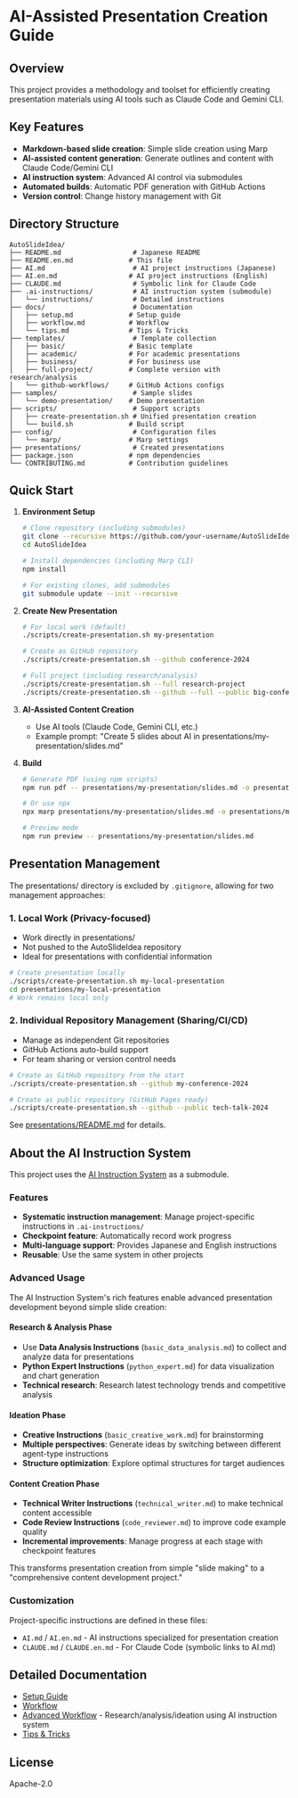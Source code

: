 # AI-Assisted Presentation Creation Guide

## Overview

This project provides a methodology and toolset for efficiently creating presentation materials using AI tools such as Claude Code and Gemini CLI.

## Key Features

- **Markdown-based slide creation**: Simple slide creation using Marp
- **AI-assisted content generation**: Generate outlines and content with Claude Code/Gemini CLI
- **AI instruction system**: Advanced AI control via submodules
- **Automated builds**: Automatic PDF generation with GitHub Actions
- **Version control**: Change history management with Git

## Directory Structure

```
AutoSlideIdea/
├── README.md                  # Japanese README
├── README.en.md              # This file
├── AI.md                      # AI project instructions (Japanese)
├── AI.en.md                  # AI project instructions (English)
├── CLAUDE.md                  # Symbolic link for Claude Code
├── .ai-instructions/          # AI instruction system (submodule)
│   └── instructions/          # Detailed instructions
├── docs/                      # Documentation
│   ├── setup.md              # Setup guide
│   ├── workflow.md           # Workflow
│   └── tips.md               # Tips & Tricks
├── templates/                 # Template collection
│   ├── basic/                # Basic template
│   ├── academic/             # For academic presentations
│   ├── business/             # For business use
│   ├── full-project/         # Complete version with research/analysis
│   └── github-workflows/     # GitHub Actions configs
├── samples/                   # Sample slides
│   └── demo-presentation/    # Demo presentation
├── scripts/                   # Support scripts
│   ├── create-presentation.sh # Unified presentation creation
│   └── build.sh              # Build script
├── config/                    # Configuration files
│   └── marp/                 # Marp settings
├── presentations/             # Created presentations
├── package.json              # npm dependencies
└── CONTRIBUTING.md           # Contribution guidelines
```

## Quick Start

1. **Environment Setup**
   ```bash
   # Clone repository (including submodules)
   git clone --recursive https://github.com/your-username/AutoSlideIdea.git
   cd AutoSlideIdea
   
   # Install dependencies (including Marp CLI)
   npm install
   
   # For existing clones, add submodules
   git submodule update --init --recursive
   ```

2. **Create New Presentation**
   ```bash
   # For local work (default)
   ./scripts/create-presentation.sh my-presentation
   
   # Create as GitHub repository
   ./scripts/create-presentation.sh --github conference-2024
   
   # Full project (including research/analysis)
   ./scripts/create-presentation.sh --full research-project
   ./scripts/create-presentation.sh --github --full --public big-conference
   ```

3. **AI-Assisted Content Creation**
   - Use AI tools (Claude Code, Gemini CLI, etc.)
   - Example prompt: "Create 5 slides about AI in presentations/my-presentation/slides.md"

4. **Build**
   ```bash
   # Generate PDF (using npm scripts)
   npm run pdf -- presentations/my-presentation/slides.md -o presentations/my-presentation/output.pdf
   
   # Or use npx
   npx marp presentations/my-presentation/slides.md -o presentations/my-presentation/output.pdf
   
   # Preview mode
   npm run preview -- presentations/my-presentation/slides.md
   ```

## Presentation Management

The presentations/ directory is excluded by `.gitignore`, allowing for two management approaches:

### 1. Local Work (Privacy-focused)
- Work directly in presentations/
- Not pushed to the AutoSlideIdea repository
- Ideal for presentations with confidential information

```bash
# Create presentation locally
./scripts/create-presentation.sh my-local-presentation
cd presentations/my-local-presentation
# Work remains local only
```

### 2. Individual Repository Management (Sharing/CI/CD)
- Manage as independent Git repositories
- GitHub Actions auto-build support
- For team sharing or version control needs

```bash
# Create as GitHub repository from the start
./scripts/create-presentation.sh --github my-conference-2024

# Create as public repository (GitHub Pages ready)
./scripts/create-presentation.sh --github --public tech-talk-2024
```

See [presentations/README.md](presentations/README.md) for details.

## About the AI Instruction System

This project uses the [AI Instruction System](https://github.com/dobachi/AI_Instruction_Sheet) as a submodule.

### Features

- **Systematic instruction management**: Manage project-specific instructions in `.ai-instructions/`
- **Checkpoint feature**: Automatically record work progress
- **Multi-language support**: Provides Japanese and English instructions
- **Reusable**: Use the same system in other projects

### Advanced Usage

The AI Instruction System's rich features enable advanced presentation development beyond simple slide creation:

#### Research & Analysis Phase
- Use **Data Analysis Instructions** (`basic_data_analysis.md`) to collect and analyze data for presentations
- **Python Expert Instructions** (`python_expert.md`) for data visualization and chart generation
- **Technical research**: Research latest technology trends and competitive analysis

#### Ideation Phase
- **Creative Instructions** (`basic_creative_work.md`) for brainstorming
- **Multiple perspectives**: Generate ideas by switching between different agent-type instructions
- **Structure optimization**: Explore optimal structures for target audiences

#### Content Creation Phase
- **Technical Writer Instructions** (`technical_writer.md`) to make technical content accessible
- **Code Review Instructions** (`code_reviewer.md`) to improve code example quality
- **Incremental improvements**: Manage progress at each stage with checkpoint features

This transforms presentation creation from simple "slide making" to a "comprehensive content development project."

### Customization

Project-specific instructions are defined in these files:

- `AI.md` / `AI.en.md` - AI instructions specialized for presentation creation
- `CLAUDE.md` / `CLAUDE.en.md` - For Claude Code (symbolic links to AI.md)

## Detailed Documentation

- [Setup Guide](docs/setup.en.md)
- [Workflow](docs/workflow.en.md)
- [Advanced Workflow](docs/advanced-workflow.en.md) - Research/analysis/ideation using AI instruction system
- [Tips & Tricks](docs/tips.en.md)

## License

Apache-2.0